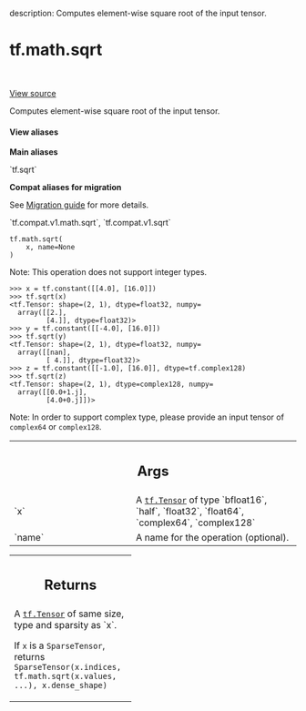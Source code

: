 description: Computes element-wise square root of the input tensor.

<div itemscope itemtype="http://developers.google.com/ReferenceObject">
<meta itemprop="name" content="tf.math.sqrt" />
<meta itemprop="path" content="Stable" />
</div>

# tf.math.sqrt

<!-- Insert buttons and diff -->

<table class="tfo-notebook-buttons tfo-api nocontent" align="left">

</table>

<a target="_blank" class="external" href="/code/stable/tensorflow/python/ops/math_ops.py">View source</a>



Computes element-wise square root of the input tensor.

<section class="expandable">
  <h4 class="showalways">View aliases</h4>
  <p>
<b>Main aliases</b>
<p>`tf.sqrt`</p>

<b>Compat aliases for migration</b>
<p>See
<a href="https://www.tensorflow.org/guide/migrate">Migration guide</a> for
more details.</p>
<p>`tf.compat.v1.math.sqrt`, `tf.compat.v1.sqrt`</p>
</p>
</section>

<pre class="devsite-click-to-copy prettyprint lang-py tfo-signature-link">
<code>tf.math.sqrt(
    x, name=None
)
</code></pre>



<!-- Placeholder for "Used in" -->

Note: This operation does not support integer types.

```
>>> x = tf.constant([[4.0], [16.0]])
>>> tf.sqrt(x)
<tf.Tensor: shape=(2, 1), dtype=float32, numpy=
  array([[2.],
         [4.]], dtype=float32)>
>>> y = tf.constant([[-4.0], [16.0]])
>>> tf.sqrt(y)
<tf.Tensor: shape=(2, 1), dtype=float32, numpy=
  array([[nan],
         [ 4.]], dtype=float32)>
>>> z = tf.constant([[-1.0], [16.0]], dtype=tf.complex128)
>>> tf.sqrt(z)
<tf.Tensor: shape=(2, 1), dtype=complex128, numpy=
  array([[0.0+1.j],
         [4.0+0.j]])>
```

Note: In order to support complex type, please provide an input tensor
of `complex64` or `complex128`.

<!-- Tabular view -->
 <table class="responsive fixed orange">
<colgroup><col width="214px"><col></colgroup>
<tr><th colspan="2"><h2 class="add-link">Args</h2></th></tr>

<tr>
<td>
`x`
</td>
<td>
A <a href="../../tf/Tensor.md"><code>tf.Tensor</code></a> of type `bfloat16`, `half`, `float32`, `float64`,
`complex64`, `complex128`
</td>
</tr><tr>
<td>
`name`
</td>
<td>
A name for the operation (optional).
</td>
</tr>
</table>



<!-- Tabular view -->
 <table class="responsive fixed orange">
<colgroup><col width="214px"><col></colgroup>
<tr><th colspan="2"><h2 class="add-link">Returns</h2></th></tr>
<tr class="alt">
<td colspan="2">
A <a href="../../tf/Tensor.md"><code>tf.Tensor</code></a> of same size, type and sparsity as `x`.

If `x` is a `SparseTensor`, returns
`SparseTensor(x.indices, tf.math.sqrt(x.values, ...), x.dense_shape)`
</td>
</tr>

</table>

